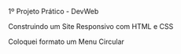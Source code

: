 1º Projeto Prático - DevWeb 

Construindo um Site Responsivo com HTML e CSS

Coloquei formato um Menu Circular
